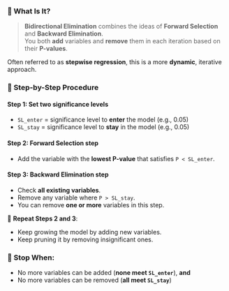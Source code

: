 ### 🧠 What Is It?
> **Bidirectional Elimination** combines the ideas of **Forward Selection** and **Backward Elimination**.  
> You both **add** variables and **remove** them in each iteration based on their **P-values**.

Often referred to as **stepwise regression**, this is a more **dynamic**, iterative approach.

### 🔁 Step-by-Step Procedure
#### **Step 1**: Set two significance levels
- `SL_enter` = significance level to **enter** the model (e.g., 0.05)
- `SL_stay` = significance level to **stay** in the model (e.g., 0.05)
#### **Step 2**: Forward Selection step
- Add the variable with the **lowest P-value** that satisfies `P < SL_enter`.
#### **Step 3**: Backward Elimination step
- Check **all existing variables**.
- Remove any variable where `P > SL_stay`.    
- You can remove **one or more** variables in this step.

🔁 **Repeat Steps 2 and 3**:
- Keep growing the model by adding new variables.
- Keep pruning it by removing insignificant ones.

### 🛑 Stop When:
- No more variables can be added (**none meet `SL_enter`**), **and**
- No more variables can be removed (**all meet `SL_stay`**)